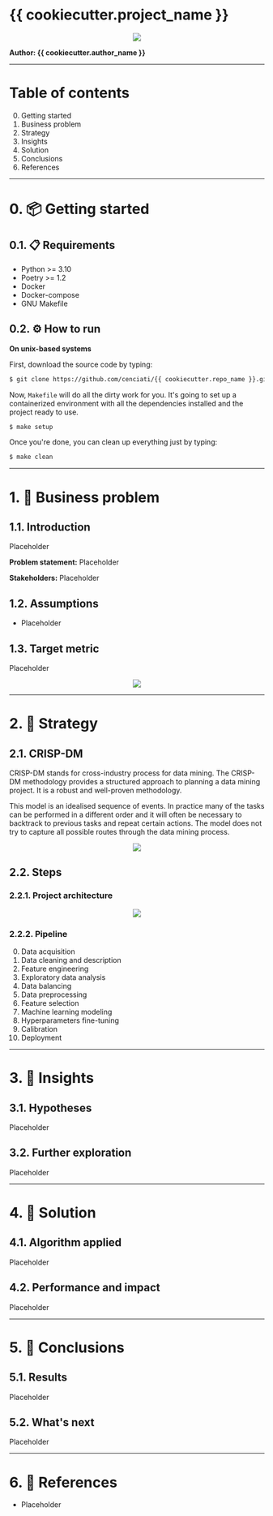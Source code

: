 # **{{ cookiecutter.project_name }}**
<p align="center"><img src="reports/figures/banner.png"></p>
<p><b>Author: {{ cookiecutter.author_name }}</b></p>

---

# **Table of contents**
  0. Getting started
  1. Business problem
  2. Strategy
  3. Insights
  4. Solution
  5. Conclusions
  6. References

---

# **0. 📦 Getting started**
## 0.1. 📋 Requirements
* Python >= 3.10
* Poetry >= 1.2
* Docker
* Docker-compose
* GNU Makefile

## 0.2. ⚙️ How to run
**On unix-based systems**

First, download the source code by typing:
```bash
$ git clone https://github.com/cenciati/{{ cookiecutter.repo_name }}.git
```

Now, `Makefile` will do all the dirty work for you. It's going to set up a containerized environment with all the dependencies installed and the project ready to use. 
```bash
$ make setup
```

Once you're done, you can clean up everything just by typing:
```bash
$ make clean
```

---

# **1. 💼 Business problem**
## 1.1. Introduction
Placeholder

**Problem statement:** Placeholder

**Stakeholders:** Placeholder

## 1.2. Assumptions
- Placeholder

## 1.3. Target metric
Placeholder

<p name="" align="center"><img src="reports/figures/metric.png"></p>

---

# **2. 📃 Strategy**
## 2.1. CRISP-DM
CRISP-DM stands for cross-industry process for data mining. The CRISP-DM methodology provides a structured approach to planning a data mining project. It is a robust and well-proven methodology.

This model is an idealised sequence of events. In practice many of the tasks can be performed in a different order and it will often be necessary to backtrack to previous tasks and repeat certain actions. The model does not try to capture all possible routes through the data mining process.
<p align="center"><img src="reports/figures/crisp-methodology.jpg"></p>

## 2.2. Steps
### 2.2.1. Project architecture
<p align="center"><img src="reports/figures/project-architecture.png"></p>

### 2.2.2. Pipeline
0. Data acquisition
1. Data cleaning and description
2. Feature engineering
3. Exploratory data analysis
4. Data balancing
5. Data preprocessing
6. Feature selection
7. Machine learning modeling
8. Hyperparameters fine-tuning
9. Calibration
10. Deployment

---

# **3. 🤯 Insights**
## 3.1. Hypotheses
Placeholder

## 3.2. Further exploration
Placeholder

---

# **4. 📌 Solution**
## 4.1. Algorithm applied
Placeholder

## 4.2. Performance and impact
Placeholder

---

# **5. 💭 Conclusions**
## 5.1. Results
Placeholder

## 5.2. What's next
Placeholder

---

# **6. 📎 References**
- Placeholder